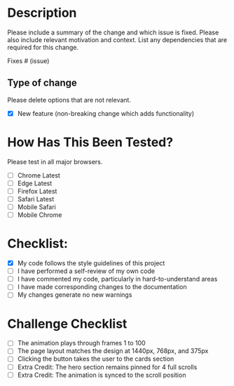 # Description

Please include a summary of the change and which issue is fixed. Please also include relevant motivation and context. List any dependencies that are required for this change.

Fixes # (issue)

## Type of change

Please delete options that are not relevant.

- [x] New feature (non-breaking change which adds functionality)

# How Has This Been Tested?

Please test in all major browsers.

- [ ] Chrome Latest
- [ ] Edge Latest
- [ ] Firefox Latest
- [ ] Safari Latest
- [ ] Mobile Safari
- [ ] Mobile Chrome

# Checklist:

- [x] My code follows the style guidelines of this project
- [ ] I have performed a self-review of my own code
- [ ] I have commented my code, particularly in hard-to-understand areas
- [ ] I have made corresponding changes to the documentation
- [ ] My changes generate no new warnings

# Challenge Checklist

- [ ] The animation plays through frames 1 to 100
- [ ] The page layout matches the design at 1440px, 768px, and 375px
- [ ] Clicking the button takes the user to the cards section
- [ ] Extra Credit: The hero section remains pinned for 4 full scrolls
- [ ] Extra Credit: The animation is synced to the scroll position
